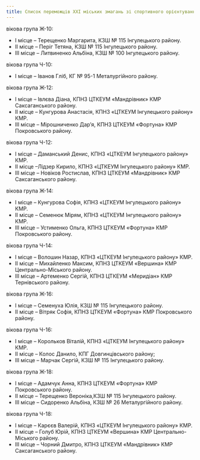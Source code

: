 ```yaml
---
title: Список переможців ХХІ міських змагань зі спортивного орієнтування серед учнівської молодів особистій першості
---
```


вікова група Ж-10:
- І місце – Терещенко Маргарита,  КЗШ № 115 Інгулецького району.
- ІІ місце – Періг Тетяна, КЗШ № 115 Інгулецького району.
- ІІІ місце – Литвиненко Альбіна, КЗШ № 100 Інгулецького району.

вікова група Ч-10:
- І місце – Іванов Гліб, КГ № 95-1 Металургійного  району.

вікова група Ж-12:
- І місце – Івлєва Діана, КПНЗ ЦТКЕУМ «Мандрівник» КМР Саксаганського району.
- ІІ місце – Кунгурова Анастасія,  КПНЗ «ЦТКЕУМ Інгулецького району» КМР.
- ІІІ місце – Мірошниченко Дар’я,  КПНЗ  ЦТКЕУМ  «Фортуна» КМР Покровського району.

вікова група Ч-12:
- І місце –  Даманський Денис, КПНЗ «ЦТКЕУМ Інгулецького району» КМР.
- ІІ місце –Лідзер Кирило,  КПНЗ «ЦТКЕУМ Інгулецького району» КМР.
- ІІІ місце – Новіков Ростислав, КПНЗ ЦТКЕУМ «Мандрівник» КМР Саксаганського району.

вікова група Ж-14:
- І місце –  Кунгурова Софія, КПНЗ «ЦТКЕУМ Інгулецького району» КМР.
- ІІ місце – Семенюк Мірям,  КПНЗ «ЦТКЕУМ Інгулецького району» КМР.
- ІІІ місце –  Устименко Ольга, КПНЗ  ЦТКЕУМ  «Фортуна» КМР Покровського району.

вікова група Ч-14:
- І місце –  Волошин Назар, КПНЗ «ЦТКЕУМ Інгулецького району» КМР.
- ІІ місце – Михайленко Максим,  КПНЗ ЦТКЕУМ «Вершина» КМР Центрально-Міського району.
- ІІІ місце – Артеменко Сергій,  КПНЗ ЦТКЕУМ «Меридіан» КМР Тернівського району.

вікова група Ж-16:
- І місце –  Семенуха Юлія, КЗШ № 115 Інгулецького  району.
- ІІ місце – Вітряк Софія,  КПНЗ  ЦТКЕУМ  «Фортуна» КМР Покровського району.

вікова група Ч-16:
- І місце –   Корольков Віталій, КПНЗ «ЦТКЕУМ Інгулецького району» КМР.
- ІІ місце – Колос Данило,  КПГ Довгинцівського району;
- ІІІ місце – Марчак Сергій,  КЗШ № 115 Інгулецького  району.

вікова група Ж-18:
- І місце –  Адамчук Анна, КПНЗ  ЦТКЕУМ  «Фортуна» КМР Покровського району.
- ІІ місце – Терещенко Вероніка,КЗШ № 115 Інгулецького  району.
- ІІІ місце – Сидоренко Альбіна, КЗШ № 26 Металургійного району.

вікова група Ч-18:
- І місце – Карєєв Валерій, КПНЗ «ЦТКЕУМ Інгулецького району» КМР.
- ІІ місце – Голуб Юрій,  КПНЗ ЦТКЕУМ «Вершина» КМР Центрально-Міського району.
- ІІІ місце – Чорний Дмитро, КПНЗ ЦТКЕУМ «Мандрівник» КМР Саксаганського району.

